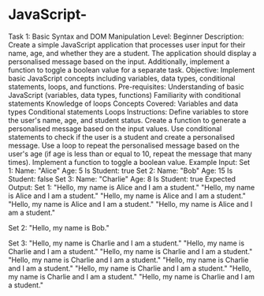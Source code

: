 # JavaScript-
Task 1: Basic Syntax and DOM Manipulation
Level: Beginner
Description:
Create a simple JavaScript application that processes user input for their name, age, and whether they are a student. The application should display a personalised message based on the input. Additionally, implement a function to toggle a boolean value for a separate task.
Objective: 
Implement basic JavaScript concepts including variables, data types, conditional statements, loops, and functions.
Pre-requisites:
Understanding of basic JavaScript (variables, data types, functions)
Familiarity with conditional statements
Knowledge of loops
Concepts Covered:
Variables and data types
Conditional statements
Loops
Instructions:
Define variables to store the user's name, age, and student status.
Create a function to generate a personalised message based on the input values.
Use conditional statements to check if the user is a student and create a personalised message.
Use a loop to repeat the personalised message based on the user's age (if age is less than or equal to 10, repeat the message that many times).
Implement a function to toggle a boolean value.
Example Input:
Set 1:
Name: "Alice"
Age: 5
Is Student: true
Set 2:
Name: "Bob"
Age: 15
Is Student: false
Set 3:
Name: "Charlie"
Age: 8
Is Student: true
Expected Output:
Set 1:
"Hello, my name is Alice and I am a student."
"Hello, my name is Alice and I am a student."
"Hello, my name is Alice and I am a student."
"Hello, my name is Alice and I am a student."
"Hello, my name is Alice and I am a student."

Set 2:
"Hello, my name is Bob."

Set 3:
"Hello, my name is Charlie and I am a student."
"Hello, my name is Charlie and I am a student."
"Hello, my name is Charlie and I am a student."
"Hello, my name is Charlie and I am a student."
"Hello, my name is Charlie and I am a student."
"Hello, my name is Charlie and I am a student."
"Hello, my name is Charlie and I am a student."
"Hello, my name is Charlie and I am a student."


